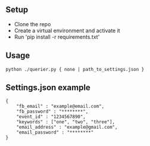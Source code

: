 ## Setup
- Clone the repo
- Create a virtual environment and activate it
- Run 'pip install -r requirements.txt'

## Usage
```
python ./querier.py { none | path_to_settings.json }
```

## Settings.json example 
```
{
    "fb_email" : "example@email.com",
    "fb_password" : "********",
    "event_id" : "1234567890",
    "keywords" : ["one", "two", "three"],
    "email_address" : "example@gmail.com",
    "email_password" : "********"
}
```
